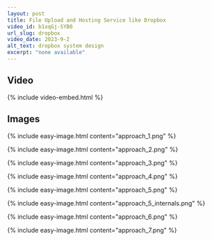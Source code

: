 ```yaml
---
layout: post
title: File Upload and Hosting Service like Dropbox
video_id: b1xqGj-SYB0
url_slug: dropbox
video_date: 2023-9-2
alt_text: dropbox system design
excerpt: "none available"
---
```



## Video

{% include video-embed.html %}


## Images

{% include easy-image.html content="approach_1.png" %}

{% include easy-image.html content="approach_2.png" %}

{% include easy-image.html content="approach_3.png" %}

{% include easy-image.html content="approach_4.png" %}

{% include easy-image.html content="approach_5.png" %}

{% include easy-image.html content="approach_5_internals.png" %}

{% include easy-image.html content="approach_6.png" %}

{% include easy-image.html content="approach_7.png" %}

